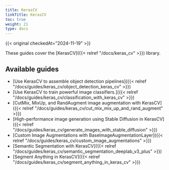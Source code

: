```yaml
---
title: KerasCV
linkTitle: KerasCV
toc: true
weight: 21
type: docs
---
```


{{< original checkedAt="2024-11-19" >}}

These guides cover the [KerasCV]({{< relref "/docs/keras_cv" >}}) library.

## Available guides

- [Use KerasCV to assemble object detection pipelines]({{< relref "/docs/guides/keras_cv/object_detection_keras_cv" >}})
- [Use KerasCV to train powerful image classifiers.]({{< relref "/docs/guides/keras_cv/classification_with_keras_cv" >}})
- [CutMix, MixUp, and RandAugment image augmentation with KerasCV]({{< relref "/docs/guides/keras_cv/cut_mix_mix_up_and_rand_augment" >}})
- [High-performance image generation using Stable Diffusion in KerasCV]({{< relref "/docs/guides/keras_cv/generate_images_with_stable_diffusion" >}})
- [Custom Image Augmentations with BaseImageAugmentationLayer]({{< relref "/docs/guides/keras_cv/custom_image_augmentations" >}})
- [Semantic Segmentation with KerasCV]({{< relref "/docs/guides/keras_cv/semantic_segmentation_deeplab_v3_plus" >}})
- [Segment Anything in KerasCV]({{< relref "/docs/guides/keras_cv/segment_anything_in_keras_cv" >}})
